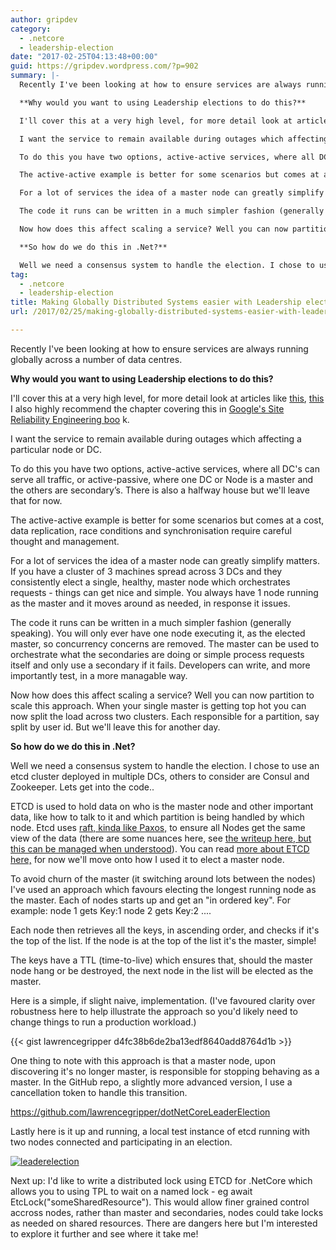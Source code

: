 ```yaml
---
author: gripdev
category:
  - .netcore
  - leadership-election
date: "2017-02-25T04:13:48+00:00"
guid: https://gripdev.wordpress.com/?p=902
summary: |-
  Recently I've been looking at how to ensure services are always running globally across a number of data centres.

  **Why would you want to using Leadership elections to do this?**

  I'll cover this at a very high level, for more detail look at articles like [this](https://msdn.microsoft.com/en-us/library/dn568104.aspx), [this](https://www.elastic.co/blog/found-leader-election-in-general) I also highly recommend the chapter covering this in [Google's Site Reliability Engineering boo](https://www.amazon.co.uk/Site-Reliability-Engineering-Production-Systems/dp/149192912X%3FSubscriptionId%3DAKIAILSHYYTFIVPWUY6Q%26tag%3Dduckduckgo-ffab-uk-21%26linkCode%3Dxm2%26camp%3D2025%26creative%3D165953%26creativeASIN%3D149192912X) k.

  I want the service to remain available during outages which affecting a particular node or DC.

  To do this you have two options, active-active services, where all DC's can serve all traffic, or active-passive, where one DC or Node is a master and the others are secondary’s. There is also a halfway house but we'll leave that for now.

  The active-active example is better for some scenarios but comes at a cost, data replication, race conditions and synchronisation require careful thought and management.

  For a lot of services the idea of a master node can greatly simplify matters. If you have a cluster of 3 machines spread across 3 DCs and they consistently elect a single, healthy, master node which orchestrates requests - things can get nice and simple. You always have 1 node running as the master and it moves around as needed, in response it issues.

  The code it runs can be written in a much simpler fashion (generally speaking). You will only ever have one node executing it, as the elected master, so concurrency concerns are removed. The master can be used to orchestrate what the secondaries are doing or simple process requests itself and only use a secondary if it fails. Developers can write, and more importantly test, in a more managable way.

  Now how does this affect scaling a service? Well you can now partition to scale this approach. When your single master is getting top hot you can now split the load across two clusters. Each responsible for a partition, say split by user id. But we'll leave this for another day.

  **So how do we do this in .Net?**

  Well we need a consensus system to handle the election. I chose to use an etcd cluster deployed in multiple DCs, others to consider are Consul and Zookeeper. Lets get into the code..
tag:
  - .netcore
  - leadership-election
title: Making Globally Distributed Systems easier with Leadership elections in .NetCore
url: /2017/02/25/making-globally-distributed-systems-easier-with-leadership-elections-in-netcore/

---
```

Recently I've been looking at how to ensure services are always running globally across a number of data centres.

**Why would you want to using Leadership elections to do this?**

I'll cover this at a very high level, for more detail look at articles like [this](https://msdn.microsoft.com/en-us/library/dn568104.aspx), [this](https://www.elastic.co/blog/found-leader-election-in-general) I also highly recommend the chapter covering this in [Google's Site Reliability Engineering boo](https://www.amazon.co.uk/Site-Reliability-Engineering-Production-Systems/dp/149192912X%3FSubscriptionId%3DAKIAILSHYYTFIVPWUY6Q%26tag%3Dduckduckgo-ffab-uk-21%26linkCode%3Dxm2%26camp%3D2025%26creative%3D165953%26creativeASIN%3D149192912X) k.

I want the service to remain available during outages which affecting a particular node or DC.

To do this you have two options, active-active services, where all DC's can serve all traffic, or active-passive, where one DC or Node is a master and the others are secondary’s. There is also a halfway house but we'll leave that for now.

The active-active example is better for some scenarios but comes at a cost, data replication, race conditions and synchronisation require careful thought and management.

For a lot of services the idea of a master node can greatly simplify matters. If you have a cluster of 3 machines spread across 3 DCs and they consistently elect a single, healthy, master node which orchestrates requests - things can get nice and simple. You always have 1 node running as the master and it moves around as needed, in response it issues.

The code it runs can be written in a much simpler fashion (generally speaking). You will only ever have one node executing it, as the elected master, so concurrency concerns are removed. The master can be used to orchestrate what the secondaries are doing or simple process requests itself and only use a secondary if it fails. Developers can write, and more importantly test, in a more managable way.

Now how does this affect scaling a service? Well you can now partition to scale this approach. When your single master is getting top hot you can now split the load across two clusters. Each responsible for a partition, say split by user id. But we'll leave this for another day.

**So how do we do this in .Net?**

Well we need a consensus system to handle the election. I chose to use an etcd cluster deployed in multiple DCs, others to consider are Consul and Zookeeper. Lets get into the code..

ETCD is used to hold data on who is the master node and other important data, like how to talk to it and which partition is being handled by which node. Etcd uses [raft, kinda like Paxos,](https://raft.github.io/) to ensure all Nodes get the same view of the data (there are some nuances here, see [the writeup here, but this can be managed when understood](https://aphyr.com/posts/316-__call-me-maybe-etcd-and-consul)). You can read [more about ETCD here,](https://coreos.com/etcd/docs/latest/) for now we'll move onto how I used it to elect a master node.

To avoid churn of the master (it switching around lots between the nodes) I've used an approach which favours electing the longest running node as the master. Each of nodes starts up and get an "in ordered key". For example: node 1 gets Key:1 node 2 gets Key:2 ....

Each node then retrieves all the keys, in ascending order, and checks if it's the top of the list. If the node is at the top of the list it's the master, simple!

The keys have a TTL (time-to-live) which ensures that, should the master node hang or be destroyed, the next node in the list will be elected as the master.

Here is a simple, if slight naive, implementation. (I've favoured clarity over robustness here to help illustrate the approach so you'd likely need to change things to run a production workload.)

{{< gist lawrencegripper d4fc38b6de2ba13edf8640add8764d1b >}}

One thing to note with this approach is that a master node, upon discovering it's no longer master, is responsible for stopping behaving as a master. In the GitHub repo, a slightly more advanced version, I use a cancellation token to handle this transition.

https://github.com/lawrencegripper/dotNetCoreLeaderElection

Lastly here is it up and running, a local test instance of etcd running with two nodes connected and participating in an election.

[![leaderelection](/wp-content/uploads/2017/02/leaderelection.png)](/wp-content/uploads/2017/02/leaderelection.png)

Next up: I'd like to write a distributed lock using ETCD for .NetCore which allows you to using TPL to wait on a named lock - eg await EtcLock("someSharedResource"). This would allow finer grained control accross nodes, rather than master and secondaries, nodes could take locks as needed on shared resources. There are dangers here but I'm interested to explore it further and see where it take me!
